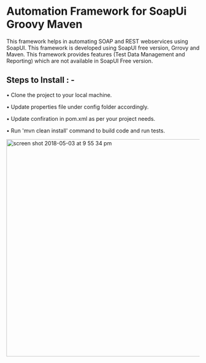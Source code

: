 # Automation Framework for SoapUi Groovy Maven
This framework helps in automating SOAP and REST webservices using SoapUI. This framework is developed using SoapUI free version, Grrovy and Maven. This framework provides features (Test Data Management and Reporting) which are not available in SoapUI Free version.

## Steps to Install : -
•	Clone the project to your local machine.

•	Update properties file under config folder accordingly.

•	Update confiration in pom.xml as per your project needs.

•	Run 'mvn clean install' command to build code and run tests.


<img width="567" alt="screen shot 2018-05-03 at 9 55 34 pm" src="https://user-images.githubusercontent.com/14148321/39575127-caedfe3e-4f1c-11e8-9af3-c913df3ffc2f.png">
